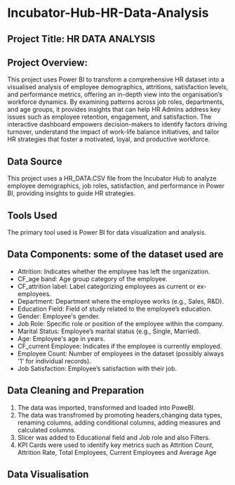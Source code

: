 # Incubator-Hub-HR-Data-Analysis

## Project Title: HR DATA ANALYSIS

## Project Overview: 
This project uses Power BI to transform a comprehensive HR dataset into a visualised analysis of employee demographics, attritions, satisfaction levels, and performance metrics, offering an in-depth view into the organisation’s workforce dynamics. By examining patterns across job roles, departments, and age groups, it provides insights that can help HR Admins address key issues such as employee retention, engagement, and satisfaction. The interactive dashboard empowers decision-makers to identify factors driving turnover, understand the impact of work-life balance initiatives, and tailor HR strategies that foster a motivated, loyal, and productive workforce.

## Data Source
This project uses a HR_DATA.CSV file from the Incubator Hub to analyze employee demographics, job roles, satisfaction, and performance in Power BI, providing insights to guide HR strategies.

## Tools Used
The primary tool used is Power BI for data visualization and analysis.

## Data Components: some of the dataset used are
- Attrition: Indicates whether the employee has left the organization.
- CF_age band: Age group category of the employee.
- CF_attrition label: Label categorizing employees as current or ex-employees.
- Department: Department where the employee works (e.g., Sales, R&D).
- Education Field: Field of study related to the employee’s education.
- Gender: Employee's gender.
- Job Role: Specific role or position of the employee within the company.
- Marital Status: Employee’s marital status (e.g., Single, Married).
- Age: Employee's age in years.
- CF_current Employee: Indicates if the employee is currently employed.
- Employee Count: Number of employees in the dataset (possibly always '1' for individual records).
- Job Satisfaction: Employee’s satisfaction with their job.

## Data Cleaning and Preparation
1. The data was imported, transformed and loaded into PoweBI.
2. The data was transfromed by promoting headers,changing data types, renaming columns, adding conditional columns, adding measures and calculated columns.
3. Slicer was added to Educational field and Job role and also Filters.
4. KPI Cards were used to identify key metrics such as Attrition Count, Attrition Rate, Total Employees, Current Employees and Average Age

## Data Visualisation

